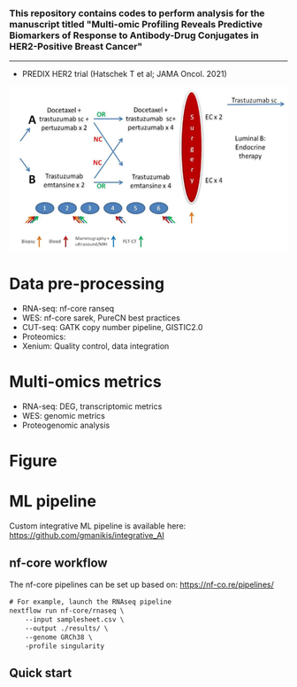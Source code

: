 ### This repository contains codes to perform analysis for the manuscript titled "Multi-omic Profiling Reveals Predictive Biomarkers of Response to Antibody-Drug Conjugates in HER2-Positive Breast Cancer"
-----------

-  PREDIX HER2 trial (Hatschek T et al; JAMA Oncol. 2021)

<div align="center">
  <img src="./Resource/predixHER2.png" alt="predixHER2" width="700">
</div>


# Data pre-processing

-   RNA-seq: nf-core ranseq
-   WES: nf-core sarek, PureCN best practices
-   CUT-seq: GATK copy number pipeline, GISTIC2.0
-   Proteomics: 
-   Xenium: Quality control, data integration

# Multi-omics metrics

-  RNA-seq: DEG, transcriptomic metrics
-  WES: genomic metrics
-  Proteogenomic analysis

# Figure

# ML pipeline

Custom integrative ML pipeline is available here: https://github.com/gmanikis/integrative_AI

nf-core workflow
------------

The nf-core pipelines can be set up based on: https://nf-co.re/pipelines/

```
# For example, launch the RNAseq pipeline
nextflow run nf-core/rnaseq \
    --input samplesheet.csv \
    --output ./results/ \
    --genome GRCh38 \
    -profile singularity
```

Quick start
-----------






